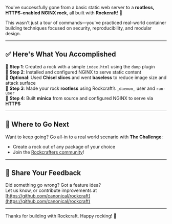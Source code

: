You've successfully gone from a basic static web server to a **rootless, HTTPS-enabled NGINX rock**, all built with **Rockcraft**! 💪

This wasn't just a tour of commands—you've practiced real-world container building techniques focused on security, reproducibility, and modular design.

---

## ✅ Here's What You Accomplished

🔹 **Step 1**: Created a rock with a simple `index.html` using the `dump` plugin  
🔹 **Step 2**: Installed and configured NGINX to serve static content  
🔹 **Optional**: Used **Chisel slices** and went **baseless** to reduce image size and attack surface  
🔹 **Step 3**: Made your rock **rootless** using Rockcraft’s `_daemon_` user and `run-user`  
🔹 **Step 4**: Built **minica** from source and configured NGINX to serve via **HTTPS**

---

## 🚀 Where to Go Next

Want to keep going? Go all-in to a real world scenario with **The Challenge**:

- Create a rock out of any package of your choice
- Join the [Rockcrafters community](https://github.com/rockcrafters)!

---

## 💬 Share Your Feedback

Did something go wrong? Got a feature idea?  
Let us know, or contribute improvements at [https://github.com/canonical/rockcraft](https://github.com/canonical/rockcraft)

---

Thanks for building with Rockcraft. Happy rocking! 🎸

